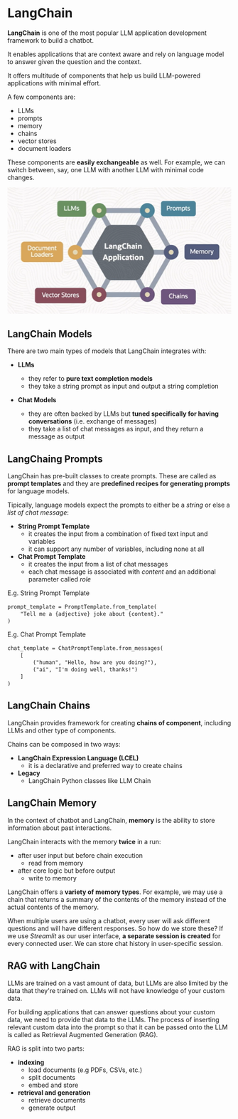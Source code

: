 # LangChain

**LangChain** is one of the most popular LLM application development framework to build a chatbot.

It enables applications that are context aware and rely on language model to answer given the question and the context. 

It offers multitude of components that help us build LLM-powered applications with minimal effort.

A few components are:
- LLMs
- prompts
- memory
- chains
- vector stores
- document loaders 

These components are **easily exchangeable** as well. For example, we can switch between, say, one LLM with another LLM with minimal code changes.

![Langchain](../images/langchain.png)

## LangChain Models

 There are two main types of models that LangChain integrates with:
 - **LLMs**
    - they refer to **pure text completion models**
    - they take a string prompt as input and output a string completion
    
 - **Chat Models**
    - they are often backed by LLMs but **tuned specifically for having conversations** (i.e. exchange of messages)
    - they take a list of chat messages as input, and they return a message as output

## LangChaing Prompts

LangChain has pre-built classes to create prompts. These are called as **prompt templates** and they are **predefined recipes for generating prompts** for language models.

Tipically, language models expect the prompts to either be a *string* or else a *list of chat message*:
- **String Prompt Template** 
    - it creates the input from a combination of fixed text input and variables
    - it can support any number of variables, including none at all
- **Chat Prompt Template**
    - it creates the input from a list of chat messages
    - each chat message is associated with *content* and an additional parameter called *role*

E.g. String Prompt Template

    prompt_template = PromptTemplate.from_template(
        "Tell me a {adjective} joke about {content}."
    )

E.g. Chat Prompt Template

    chat_template = ChatPromptTemplate.from_messages(
        [
            ("human", "Hello, how are you doing?"),
            ("ai", "I'm doing well, thanks!")
        ]
    )

## LangChain Chains

LangChain provides framework for creating **chains of component**, including LLMs and other type of components. 

Chains can be composed in two ways:
- **LangChain Expression Language (LCEL)**
    - it is a declarative and preferred way to create chains
- **Legacy** 
    - LangChain Python classes like LLM Chain

## LangChain Memory

In the context of chatbot and LangChain, **memory** is the ability to store information about past interactions.

LangChain interacts with the memory **twice** in a run:
- after user input but before chain execution  
    - read from memory
- after core logic but before output
    - write to memory

LangChain offers a **variety of memory types**. For example, we may use a chain that returns a summary of the contents of the memory instead of the actual contents of the memory.

When multiple users are using a chatbot, every user will ask different questions and will have different responses. So how do we store these? If we use *Streamlit* as our user interface, **a separate session is created** for every connected user. We can store chat history in user-specific session. 

## RAG with LangChain

LLMs are trained on a vast amount of data, but LLMs are also limited by the data that they're trained on. LLMs will not have knowledge of your custom data. 

For building applications that can answer questions about your custom data, we need to provide that data to the LLMs. The process of inserting relevant custom data into the prompt so that it can be passed onto the LLM is called as Retrieval Augmented Generation (RAG).

RAG is split into two parts:
- **indexing**
    - load documents (e.g PDFs, CSVs, etc.)
    - split documents 
    - embed and store 
- **retrieval and generation**
    - retrieve documents
    - generate output